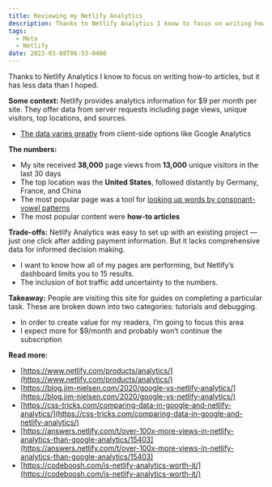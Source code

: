 ```yaml
---
title: Reviewing my Netlify Analytics
description: Thanks to Netlify Analytics I know to focus on writing how-to articles, but it has less data than I hoped
tags:
  - Meta
  - Netlify
date: 2023-03-08T06:53-0400
---
```


Thanks to Netlify Analytics I know to focus on writing how-to articles, but it has less data than I hoped.

**Some context:** Netlify provides analytics information for $9 per month per site. They offer data from server requests including page views, unique visitors, top locations, and sources.

- [The data varies greatly](https://blog.jim-nielsen.com/2020/google-vs-netlify-analytics/) from client-side options like Google Analytics

**The numbers:**

- My site received **38,000** page views from **13,000** unique visitors in the last 30 days
- The top location was the **United States**, followed distantly by Germany, France, and China
- The most popular page was a tool for [looking up words by consonant-vowel patterns](https://www.seanmcp.com/articles/english-words-by-consonant-vowel-pattern/)
- The most popular content were **how-to articles**

**Trade-offs:** Netlify Analytics was easy to set up with an existing project — just one click after adding payment information. But it lacks comprehensive data for informed decision making.

- I want to know how all of my pages are performing, but Netlify’s dashboard limits you to 15 results.
- The inclusion of bot traffic add uncertainty to the numbers.

**Takeaway:** People are visiting this site for guides on completing a particular task. These are broken down into two categories: tutorials and debugging.

- In order to create value for my readers, I’m going to focus this area
- I expect more for $9/month and probably won’t continue the subscription

**Read more:**

- [https://www.netlify.com/products/analytics/](https://www.netlify.com/products/analytics/)
- [https://blog.jim-nielsen.com/2020/google-vs-netlify-analytics/](https://blog.jim-nielsen.com/2020/google-vs-netlify-analytics/)
- [https://css-tricks.com/comparing-data-in-google-and-netlify-analytics/](https://css-tricks.com/comparing-data-in-google-and-netlify-analytics/)
- [https://answers.netlify.com/t/over-100x-more-views-in-netlify-analytics-than-google-analytics/15403](https://answers.netlify.com/t/over-100x-more-views-in-netlify-analytics-than-google-analytics/15403)
- [https://codeboosh.com/is-netlify-analytics-worth-it/](https://codeboosh.com/is-netlify-analytics-worth-it/)
